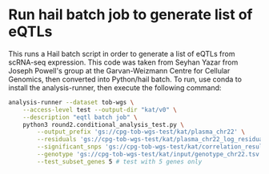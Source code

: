 # Run hail batch job to generate list of eQTLs

This runs a Hail batch script in order to generate a list of eQTLs from scRNA-seq expression. This code was taken from Seyhan Yazar from Joseph Powell's group at the Garvan-Weizmann Centre for Cellular Genomics, then converted into Python/hail batch. To run, use conda to install the analysis-runner, then execute the following command:

```sh
analysis-runner --dataset tob-wgs \
    --access-level test --output-dir "kat/v0" \
    --description "eqtl batch job" \
    python3 round2.conditional_analysis_test.py \
        --output_prefix 'gs://cpg-tob-wgs-test/kat/plasma_chr22' \
        --residuals 'gs://cpg-tob-wgs-test/kat/plasma_chr22_log_residuals.tsv' \
        --significant_snps 'gs://cpg-tob-wgs-test/kat/correlation_results.csv' \
        --genotype 'gs://cpg-tob-wgs-test/kat/input/genotype_chr22.tsv' \
        --test_subset_genes 5 # test with 5 genes only
```
